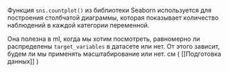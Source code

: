 Функция `sns.countplot()` из библиотеки Seaborn используется для построения столбчатой диаграммы, которая показывает количество наблюдений в каждой категории переменной.

Она полезна в ml, когда мы хотим посмотреть, равномерно ли распределены `target_variables` в датасете или нет. От этого зависит, будем ли мы применять масштабирование или нет. см ( [[Подготовка данных]] ) 

